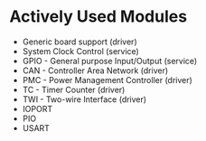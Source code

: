 # Actively Used Modules
- Generic board support (driver)
- System Clock Control (service)
- GPIO - General purpose Input/Output (service)
- CAN - Controller Area Network (driver)
- PMC - Power Management Controller (driver)
- TC - Timer Counter (driver)
- TWI - Two-wire Interface (driver)
- IOPORT
- PIO
- USART

